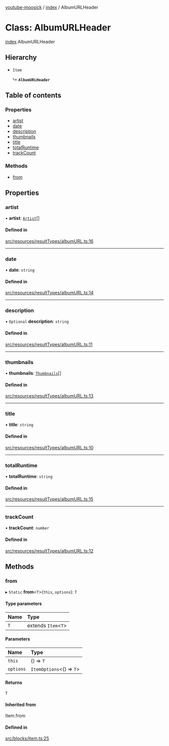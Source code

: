 [youtube-moosick](../README.md) / [index](../modules/index.md) / AlbumURLHeader

# Class: AlbumURLHeader

[index](../modules/index.md).AlbumURLHeader

## Hierarchy

- `Item`

  ↳ **`AlbumURLHeader`**

## Table of contents

### Properties

- [artist](index.AlbumURLHeader.md#artist)
- [date](index.AlbumURLHeader.md#date)
- [description](index.AlbumURLHeader.md#description)
- [thumbnails](index.AlbumURLHeader.md#thumbnails)
- [title](index.AlbumURLHeader.md#title)
- [totalRuntime](index.AlbumURLHeader.md#totalruntime)
- [trackCount](index.AlbumURLHeader.md#trackcount)

### Methods

- [from](index.AlbumURLHeader.md#from)

## Properties

### artist

• **artist**: [`Artist`](index.Artist.md)[]

#### Defined in

[src/resources/resultTypes/albumURL.ts:16](https://github.com/EvasiveXkiller/youtube-moosick/blob/b3e1e1b/src/resources/resultTypes/albumURL.ts#L16)

___

### date

• **date**: `string`

#### Defined in

[src/resources/resultTypes/albumURL.ts:14](https://github.com/EvasiveXkiller/youtube-moosick/blob/b3e1e1b/src/resources/resultTypes/albumURL.ts#L14)

___

### description

• `Optional` **description**: `string`

#### Defined in

[src/resources/resultTypes/albumURL.ts:11](https://github.com/EvasiveXkiller/youtube-moosick/blob/b3e1e1b/src/resources/resultTypes/albumURL.ts#L11)

___

### thumbnails

• **thumbnails**: [`Thumbnails`](index.Thumbnails.md)[]

#### Defined in

[src/resources/resultTypes/albumURL.ts:13](https://github.com/EvasiveXkiller/youtube-moosick/blob/b3e1e1b/src/resources/resultTypes/albumURL.ts#L13)

___

### title

• **title**: `string`

#### Defined in

[src/resources/resultTypes/albumURL.ts:10](https://github.com/EvasiveXkiller/youtube-moosick/blob/b3e1e1b/src/resources/resultTypes/albumURL.ts#L10)

___

### totalRuntime

• **totalRuntime**: `string`

#### Defined in

[src/resources/resultTypes/albumURL.ts:15](https://github.com/EvasiveXkiller/youtube-moosick/blob/b3e1e1b/src/resources/resultTypes/albumURL.ts#L15)

___

### trackCount

• **trackCount**: `number`

#### Defined in

[src/resources/resultTypes/albumURL.ts:12](https://github.com/EvasiveXkiller/youtube-moosick/blob/b3e1e1b/src/resources/resultTypes/albumURL.ts#L12)

## Methods

### from

▸ `Static` **from**<`T`\>(`this`, `options`): `T`

#### Type parameters

| Name | Type |
| :------ | :------ |
| `T` | extends `Item`<`T`\> |

#### Parameters

| Name | Type |
| :------ | :------ |
| `this` | () => `T` |
| `options` | `ItemOptions`<() => `T`\> |

#### Returns

`T`

#### Inherited from

Item.from

#### Defined in

[src/blocks/item.ts:25](https://github.com/EvasiveXkiller/youtube-moosick/blob/b3e1e1b/src/blocks/item.ts#L25)
